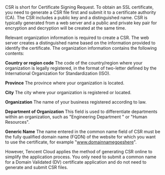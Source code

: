CSR is short for Certificate Signing Request. To obtain an SSL certificate, you need to generate a CSR file first and submit it to a certificate authority (CA). The CSR includes a public key and a distinguished name. CSR is typically generated from a web server and a public and private key pair for encryption and decryption will be created at the same time.

Relevant organization information is required to create a CSR. The web server creates a distinguished name based on the information provided to identify the certificate. The organization information contains the following contents:

**Country or region code**
The code of the country/region where your organization is legally registered, in the format of two-letter defined by the International Organization for Standardization (ISO).

**Province**
The province where your organization is located.

**City**
The city where your organization is registered or located.

**Organization**
The name of your business registered according to law.

**Department of Organization**
This field is used to differentiate departments within an organization, such as "Engineering Department " or "Human Resources".

**Generic Name**
The name entered in the common name field of CSR must be the fully qualified domain name (FQDN) of the website for which you want to use the certificate, for example "www.domainnamegoeshere".

However, Tencent Cloud applies the method of generating CSR online to simplify the application process. You only need to submit a common name for a Domain Validated (DV) certificate application and do not need to generate and submit CSR files.
